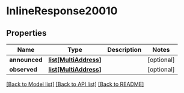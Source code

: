 # InlineResponse20010

## Properties
Name | Type | Description | Notes
------------ | ------------- | ------------- | -------------
**announced** | [**list[MultiAddress]**](MultiAddress.md) |  | [optional] 
**observed** | [**list[MultiAddress]**](MultiAddress.md) |  | [optional] 

[[Back to Model list]](../README.md#documentation-for-models) [[Back to API list]](../README.md#documentation-for-api-endpoints) [[Back to README]](../README.md)

